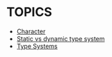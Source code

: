 # TOPICS


- [Character](primitives/char/char.md)
- [Static vs dynamic type system](theory/type-systems.md)
- [Type Systems](theory/type-systems.md)
